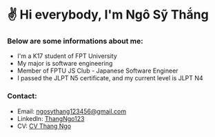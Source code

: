 # :v: Hi everybody, I'm Ngô Sỹ Thắng
### Below are some informations about me: ###
- I'm a K17 student of FPT University
- My major is software engineering
- Member of FPTU JS Club - Japanese Software Engineer
- I passed the JLPT N5 certificate, and my current level is JLPT N4

### Contact: ###
- Email: ngosythang123456@gmail.com
- Linkedln: [ThangNgo123](https://www.linkedin.com/in/thangngo123/)
- CV: [CV Thang Ngo](https://drive.google.com/file/d/1nyFWN6djThzBR5Zih30yBTfyNSEunhHX/view?usp=sharing)
